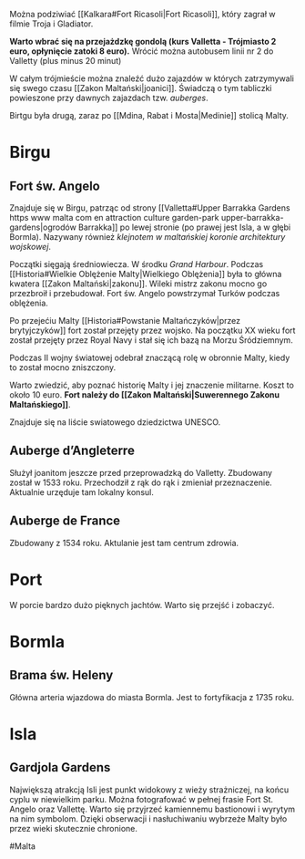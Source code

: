 Można podziwiać [[Kalkara#Fort Ricasoli|Fort Ricasoli]], który zagrał w filmie Troja i Gladiator.

**Warto wbrać się na przejażdzkę gondolą (kurs Valletta - Trójmiasto 2 euro, opłynięcie zatoki 8 euro).** Wrócić można autobusem linii nr 2 do Valletty (plus minus 20 minut)

W całym trójmieście można znaleźć dużo zajazdów w których zatrzymywali się swego czasu [[Zakon Maltański|joanici]]. Świadczą o tym tabliczki powieszone przy dawnych zajazdach tzw. *auberges*.

Birtgu była drugą, zaraz po [[Mdina, Rabat i Mosta|Medinie]] stolicą Malty. 

# Birgu
## Fort św. Angelo
Znajduje się w Birgu, patrząc od strony [[Valletta#Upper Barrakka Gardens https www malta com en attraction culture garden-park upper-barrakka-gardens|ogrodów Barrakka]] po lewej stronie (po prawej jest Isla, a w głębi Bormla). Nazywany również *klejnotem w maltańskiej koronie architektury wojskowej*. 

Początki sięgają średniowiecza. W środku *Grand Harbour*. Podczas [[Historia#Wielkie Oblężenie Malty|Wielkiego Oblężenia]] była to główna kwatera [[Zakon Maltański|zakonu]]. Wileki mistrz zakonu mocno go przezbroił i przebudował. Fort św. Angelo powstrzymał Turków podczas oblężenia. 

Po przejećiu Malty [[Historia#Powstanie Maltańczyków|przez brytyjczyków]] fort został przejęty przez wojsko. Na początku XX wieku fort został przejęty przez Royal Navy i stał się ich bazą na Morzu Śródziemnym. 

Podczas II wojny światowej odebrał znaczącą rolę w obronnie Malty, kiedy to został mocno zniszczony. 

Warto zwiedzić, aby poznać historię Malty i jej znaczenie militarne. Koszt to około 10 euro. **Fort należy do [[Zakon Maltański|Suwerennego Zakonu Maltańskiego]]**. 

Znajduje się na liście swiatowego dziedzictwa UNESCO.

## Auberge d’Angleterre
Służył joanitom jeszcze przed przeprowadzką do Valletty. Zbudowany został w 1533 roku. Przechodził z rąk do rąk i zmieniał przeznaczenie. Aktualnie urzęduje tam lokalny konsul.

## Auberge de France
Zbudowany z 1534 roku. Aktulanie jest tam centrum zdrowia.

# Port
W porcie bardzo dużo pięknych jachtów. Warto się przejść i zobaczyć.

# Bormla
## Brama św. Heleny
Główna arteria wjazdowa do miasta Bormla. Jest to fortyfikacja z 1735 roku. 

# Isla
## Gardjola Gardens
Największą atrakcją Isli jest punkt widokowy z wieży strażniczej, na końcu cyplu w niewielkim parku. Można fotografować w pełnej frasie Fort St. Angelo oraz Vallettę. Warto się przyjrzeć kamiennemu bastionowi i wyrytym na nim symbolom. Dzięki obserwacji i nasłuchiwaniu wybrzeże Malty było przez wieki skutecznie chronione. 

#Malta 